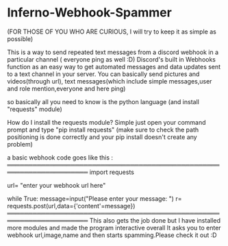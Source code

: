 # Inferno-Webhook-Spammer

(FOR THOSE OF YOU WHO ARE CURIOUS, I will try to keep it as simple as possible)

This is a way to send repeated text messages from a discord webhook in a particular channel ( everyone ping as well :D) 
Discord's built in Webhooks function as an easy way to get automated messages and data updates sent to a text channel in your server.
You can basically send pictures and videos(through url), text messages(which include simple messages,user and role mention,everyone and here ping)

so basically all you need to know is the python language (and install "requests" module)

How do I install the requests module?
Simple just open your command prompt and type "pip install requests" (make sure to check the path positioning is done correctly and your pip install doesn't create any problem)


a basic webhook code goes like this :
═════════════════════════════════════════════════════════════════════
import requests 

url= "enter your webhook url here" 

while True:
   message=input("Please enter your message: ")
   r= requests.post(url,data={'content'=message})
═════════════════════════════════════════════════════════════════════
This also gets the job done but I have installed more modules and made the program interactive overall
It asks you to enter webhook url,image,name and then starts spamming.Please check it out :D
   
   
